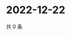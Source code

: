 # 2022-12-22

共 0 条

<!-- BEGIN WEIBO -->
<!-- 最后更新时间 Thu Dec 22 2022 22:12:28 GMT+0800 (China Standard Time) -->

<!-- END WEIBO -->
